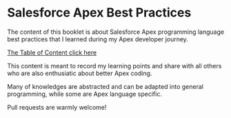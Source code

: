 # Salesforce Apex Best Practices

The content of this booklet is about Salesforce Apex programming language best practices that I learned during my Apex developer journey.

[The Table of Content click here](./content/TOC.md)

This content is meant to record my learning points and share with all others who are also enthusiatic about better Apex coding.

Many of knowledges are abstracted and can be adapted into general programming, while some are Apex language specific.

Pull requests are warmly welcome!
